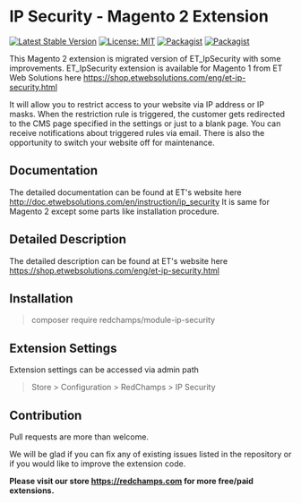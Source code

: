 # IP Security - Magento 2 Extension 

[![Latest Stable Version](https://img.shields.io/packagist/v/redchamps/module-ip-security.svg?style=flat-square)](https://packagist.org/packages/redchamps/module-ip-security)
[![License: MIT](https://img.shields.io/github/license/redchamps/ip-security.svg?style=flat-square)](./LICENSE) 
[![Packagist](https://img.shields.io/packagist/dt/redchamps/module-ip-security.svg?style=flat-square)](https://packagist.org/packages/redchamps/module-ip-security/stats)
[![Packagist](https://img.shields.io/packagist/dm/redchamps/module-ip-security.svg?style=flat-square)](https://packagist.org/packages/redchamps/module-ip-security/stats)

This Magento 2 extension is  migrated version  of ET_IpSecurity with some improvements. ET_IpSecurity extension is available for Magento 1 from ET Web Solutions here https://shop.etwebsolutions.com/eng/et-ip-security.html  

It will allow you to restrict access to your website via IP address or IP masks. When the restriction rule is triggered, the customer gets redirected to the CMS page specified in the settings or just to a blank page. You can receive notifications about triggered rules via email. There is also the opportunity to switch your website off for maintenance.

## Documentation

The detailed documentation can be found at ET's website here http://doc.etwebsolutions.com/en/instruction/ip_security It is same for Magento 2 except some parts like installation procedure.

## Detailed Description

The detailed description can be found at ET's website here https://shop.etwebsolutions.com/eng/et-ip-security.html

## Installation

> composer require redchamps/module-ip-security

## Extension Settings

Extension settings can be accessed via admin path 

> Store > Configuration > RedChamps > IP Security

## Contribution

Pull requests are more than welcome.

We will be glad if you can fix any of existing issues listed in the repository or if you would like to improve the extension code. 

**Please visit our store https://redchamps.com for more free/paid extensions.**
